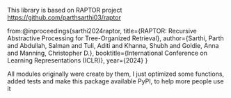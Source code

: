 
This library is based on RAPTOR project https://github.com/parthsarthi03/raptor

from:@inproceedings{sarthi2024raptor,
title={RAPTOR: Recursive Abstractive Processing for Tree-Organized Retrieval},
author={Sarthi, Parth and Abdullah, Salman and Tuli, Aditi and Khanna, Shubh and Goldie, Anna and Manning, Christopher D.},
booktitle={International Conference on Learning Representations (ICLR)},
year={2024}
}

All modules originally were create by them, I just optimized some functions, added tests and make this package available PyPI, 
to help more people use it